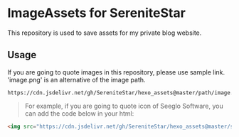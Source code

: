 # ImageAssets for SereniteStar
This repository is used to save assets for my private blog website. 
## Usage
If you are going to quote images in this repository, please use sample link. 'image.png' is an alternative of the image path.
```
https://cdn.jsdelivr.net/gh/SereniteStar/hexo_assets@master/path/image.png
```
> For example, if you are going to quote icon of Seeglo Software, you can add the code below in your html:
```html
<img src="https://cdn.jsdelivr.net/gh/SereniteStar/hexo_assets@master/svgs/figure0301.svg" style="zoom:150%;" />
```
